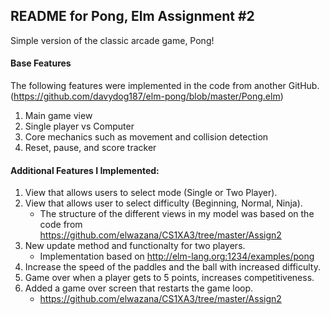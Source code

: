 ## README for Pong, Elm Assignment #2
Simple version of the classic arcade game, Pong!

#### Base Features
The following features were implemented in the code from another GitHub. (https://github.com/davydog187/elm-pong/blob/master/Pong.elm)
1. Main game view
2. Single player vs Computer
2. Core mechanics such as movement and collision detection
3. Reset, pause, and score tracker 

#### Additional Features I Implemented:
1. View that allows users to select mode (Single or Two Player).
2. View that allows user to select difficulty (Beginning, Normal, Ninja).
   - The structure of the different views in my model was based on the code from https://github.com/elwazana/CS1XA3/tree/master/Assign2
3. New update method and functionalty for two players.
   - Implementation based on http://elm-lang.org:1234/examples/pong
4. Increase the speed of the paddles and the ball with increased difficulty.
5. Game over when a player gets to 5 points, increases competitiveness.
6. Added a game over screen that restarts the game loop.
   - https://github.com/elwazana/CS1XA3/tree/master/Assign2
